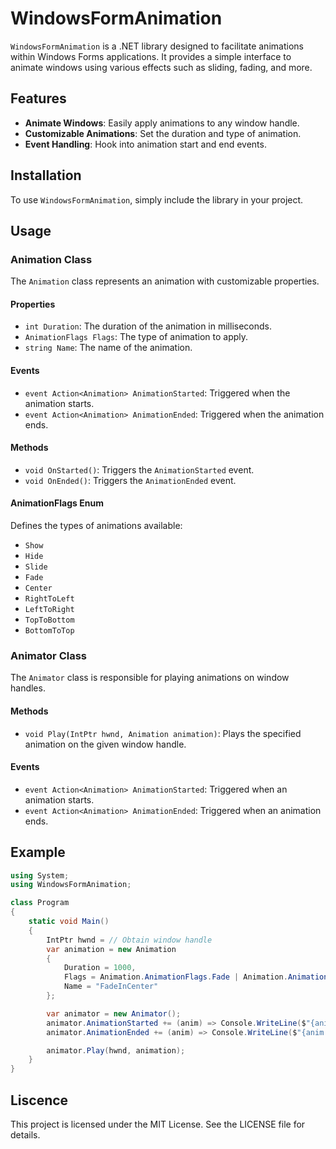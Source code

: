 # WindowsFormAnimation

`WindowsFormAnimation` is a .NET library designed to facilitate animations within Windows Forms applications. It provides a simple interface to animate windows using various effects such as sliding, fading, and more.

## Features

- **Animate Windows**: Easily apply animations to any window handle.
- **Customizable Animations**: Set the duration and type of animation.
- **Event Handling**: Hook into animation start and end events.

## Installation

To use `WindowsFormAnimation`, simply include the library in your project.

## Usage

### Animation Class

The `Animation` class represents an animation with customizable properties.

#### Properties

- `int Duration`: The duration of the animation in milliseconds.
- `AnimationFlags Flags`: The type of animation to apply.
- `string Name`: The name of the animation.

#### Events

- `event Action<Animation> AnimationStarted`: Triggered when the animation starts.
- `event Action<Animation> AnimationEnded`: Triggered when the animation ends.

#### Methods

- `void OnStarted()`: Triggers the `AnimationStarted` event.
- `void OnEnded()`: Triggers the `AnimationEnded` event.

#### AnimationFlags Enum

Defines the types of animations available:

- `Show`
- `Hide`
- `Slide`
- `Fade`
- `Center`
- `RightToLeft`
- `LeftToRight`
- `TopToBottom`
- `BottomToTop`

### Animator Class

The `Animator` class is responsible for playing animations on window handles.

#### Methods

- `void Play(IntPtr hwnd, Animation animation)`: Plays the specified animation on the given window handle.

#### Events

- `event Action<Animation> AnimationStarted`: Triggered when an animation starts.
- `event Action<Animation> AnimationEnded`: Triggered when an animation ends.

## Example

```csharp
using System;
using WindowsFormAnimation;

class Program
{
    static void Main()
    {
        IntPtr hwnd = // Obtain window handle
        var animation = new Animation
        {
            Duration = 1000,
            Flags = Animation.AnimationFlags.Fade | Animation.AnimationFlags.Center,
            Name = "FadeInCenter"
        };

        var animator = new Animator();
        animator.AnimationStarted += (anim) => Console.WriteLine($"{anim.Name} started.");
        animator.AnimationEnded += (anim) => Console.WriteLine($"{anim.Name} ended.");

        animator.Play(hwnd, animation);
    }
}
```

## Liscence

This project is licensed under the MIT License. See the LICENSE file for details.